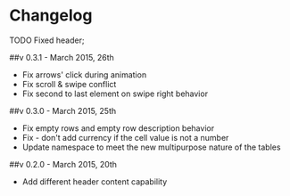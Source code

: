 # Changelog

TODO
Fixed header;

##v 0.3.1 - March 2015, 26th
- Fix arrows' click during animation
- Fix scroll & swipe conflict
- Fix second to last element on swipe right behavior

##v 0.3.0 - March 2015, 25th
- Fix empty rows and empty row description behavior
- Fix - don't add currency if the cell value is not a number
- Update namespace to meet the new multipurpose nature of the tables


##v 0.2.0 - March 2015, 20th
- Add different header content capability 
